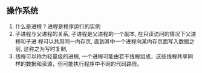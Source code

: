 ## 操作系统

1. 什么是进程 ? 进程是程序运行的实例
2. 子进程与父进程的关系, 子进程是父进程的一个副本, 在只读访问的情况下父进程和子进 程可以共用同一内存页, 直到其中一个进程向某内存页面写入数据之前, 这称之为写时复制,  
3. 线程可以称为轻量级的进程,  一个进程可能由若干线程组成，这些线程共享同样的数据和资源，但可能执行程序中不同的代码路径。 